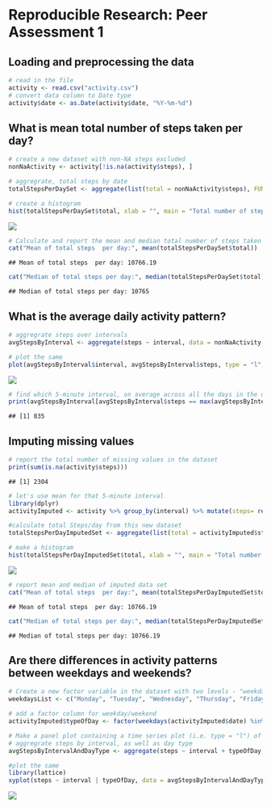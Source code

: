 # Reproducible Research: Peer Assessment 1


## Loading and preprocessing the data

```r
# read in the file
activity <- read.csv("activity.csv")
# convert data column to Date type
activity$date <- as.Date(activity$date, "%Y-%m-%d")
```


## What is mean total number of steps taken per day?

```r
# create a new dataset with non-NA steps excluded
nonNaActivity <- activity[!is.na(activity$steps), ]

# aggregrate, total steps by date
totalStepsPerDaySet <- aggregate(list(total = nonNaActivity$steps), FUN = sum, by = list(Group.date = nonNaActivity$date))

# create a histogram
hist(totalStepsPerDaySet$total, xlab = "", main = "Total number of steps taken each day")
```

![](PA1_template_files/figure-html/unnamed-chunk-2-1.png)

```r
# Calculate and report the mean and median total number of steps taken per day
cat("Mean of total steps  per day:", mean(totalStepsPerDaySet$total))
```

```
## Mean of total steps  per day: 10766.19
```

```r
cat("Median of total steps per day:", median(totalStepsPerDaySet$total))
```

```
## Median of total steps per day: 10765
```


## What is the average daily activity pattern?

```r
# aggregrate steps over intervals
avgStepsByInterval <- aggregate(steps ~ interval, data = nonNaActivity, mean)

# plot the same
plot(avgStepsByInterval$interval, avgStepsByInterval$steps, type = "l", xlab = "5-minute interval", ylab = "Average number of steps")
```

![](PA1_template_files/figure-html/unnamed-chunk-3-1.png)

```r
# find which 5-minute interval, on average across all the days in the dataset, contains the maximum number of steps 
print(avgStepsByInterval[avgStepsByInterval$steps == max(avgStepsByInterval$steps), ]$interval)
```

```
## [1] 835
```


## Imputing missing values

```r
# report the total number of missing values in the dataset
print(sum(is.na(activity$steps)))
```

```
## [1] 2304
```

```r
# let's use mean for that 5-minute interval
library(dplyr)
activityImputed <- activity %>% group_by(interval) %>% mutate(steps= replace(steps, is.na(steps), mean(steps, na.rm=TRUE)))

#calculate total Steps/day from this new dataset
totalStepsPerDayImputedSet <- aggregate(list(total = activityImputed$steps), FUN = sum, by = list(Group.date = activityImputed$date))

# make a histogram
hist(totalStepsPerDayImputedSet$total, xlab = "", main = "Total number of steps taken each day")
```

![](PA1_template_files/figure-html/unnamed-chunk-4-1.png)

```r
# report mean and median of imputed data set
cat("Mean of total steps  per day:", mean(totalStepsPerDayImputedSet$total))
```

```
## Mean of total steps  per day: 10766.19
```

```r
cat("Median of total steps per day:", median(totalStepsPerDayImputedSet$total))
```

```
## Median of total steps per day: 10766.19
```


## Are there differences in activity patterns between weekdays and weekends?

```r
# Create a new factor variable in the dataset with two levels - "weekday" and "weekend" indicating whether a given date is a weekday or weekend day.
weekdaysList <- c("Monday", "Tuesday", "Wednesday", "Thursday", "Friday")

# add a factor column for weekday/weekend
activityImputed$typeOfDay <- factor(weekdays(activityImputed$date) %in% weekdaysList, levels = c(FALSE, TRUE), labels=c("weekend", "weekday"))

# Make a panel plot containing a time series plot (i.e. type = "l") of the 5-minute interval (x-axis) and the average number of steps taken, averaged across all weekday days or weekend days (y-axis)
# aggregrate steps by interval, as well as day type
avgStepsByIntervalAndDayType <- aggregate(steps ~ interval + typeOfDay, activityImputed, mean)

#plot the same
library(lattice)
xyplot(steps ~ interval | typeOfDay, data = avgStepsByIntervalAndDayType, type = "l", xlab = "5-minute interval", ylab = "Average number of steps", layout = c(1,2))
```

![](PA1_template_files/figure-html/unnamed-chunk-5-1.png)
